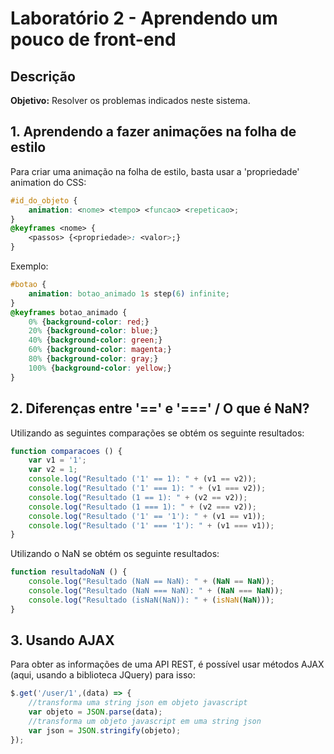 # Laborat&oacute;rio 2 - Aprendendo um pouco de front-end

## Descri&ccedil;&atilde;o
**Objetivo:** Resolver os problemas indicados neste sistema.

## 1. Aprendendo a fazer animações na folha de estilo

Para criar uma anima&ccedil;&atilde;o na folha de estilo, basta usar a 'propriedade' animation do CSS:
```css
#id_do_objeto {
    animation: <nome> <tempo> <funcao> <repeticao>;
}
@keyframes <nome> {
    <passos> {<propriedade>: <valor>;}
}
```
Exemplo:
```css
#botao {
    animation: botao_animado 1s step(6) infinite;
}
@keyframes botao_animado {
    0% {background-color: red;}
    20% {background-color: blue;}
    40% {background-color: green;}
    60% {background-color: magenta;}
    80% {background-color: gray;}
    100% {background-color: yellow;}
}
```

## 2. Diferenças entre '==' e '===' / O que &eacute; NaN?

Utilizando as seguintes compara&ccedil;&otilde;es se obt&eacute;m os seguinte resultados:
```javascript
function comparacoes () {
    var v1 = '1';
    var v2 = 1;
    console.log("Resultado ('1' == 1): " + (v1 == v2));
    console.log("Resultado ('1' === 1): " + (v1 === v2));
    console.log("Resultado (1 == 1): " + (v2 == v2));
    console.log("Resultado (1 === 1): " + (v2 === v2));
    console.log("Resultado ('1' == '1'): " + (v1 == v1));
    console.log("Resultado ('1' === '1'): " + (v1 === v1));
}
```
Utilizando o NaN se obt&eacute;m os seguinte resultados:
```javascript
function resultadoNaN () {
    console.log("Resultado (NaN == NaN): " + (NaN == NaN));
    console.log("Resultado (NaN === NaN): " + (NaN === NaN));
    console.log("Resultado (isNaN(NaN)): " + (isNaN(NaN)));
}
```

## 3. Usando AJAX

Para obter as informa&ccedil;&otilde;es de uma API REST, &eacute; poss&iacute;vel usar m&eacute;todos AJAX (aqui, usando a biblioteca JQuery) para isso:
```javascript
$.get('/user/1',(data) => {
    //transforma uma string json em objeto javascript
    var objeto = JSON.parse(data);
    //transforma um objeto javascript em uma string json
    var json = JSON.stringify(objeto);
});
```
